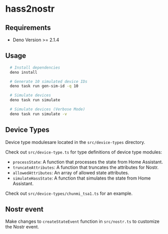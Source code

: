 # hass2nostr

## Requirements
- Deno Version >= 2.1.4

## Usage

```bash
  # Install dependencies
  deno install

  # Generate 10 simulated device IDs
  deno task run gen-sim-id -q 10

  # Simulate devices
  deno task run simulate

  # Simulate devices (Verbose Mode)
  deno task run simulate -v
```

## Device Types

Device type modulesare located in the `src/device-types` directory.

Check out `src/device-type.ts` for type definitions of device type modules:
- `processState`: A function that processes the state from Home Assistant.
- `truncateAttributes`: A function that truncates the attributes for Nostr.
- `allowedAttributes`: An array of allowed state attributes.
- `simulateHassState`: A function that simulates the state from Home Assistant.

Check out `src/device-types/chunmi_tsa1.ts` for an example.

## Nostr event

Make changes to `createStateEvent` function in `src/nostr.ts` to customize the Nostr event.